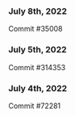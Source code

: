 ### July 8th, 2022

Commit #35008

### July 5th, 2022

Commit #314353


### July 4th, 2022

Commit #72281
